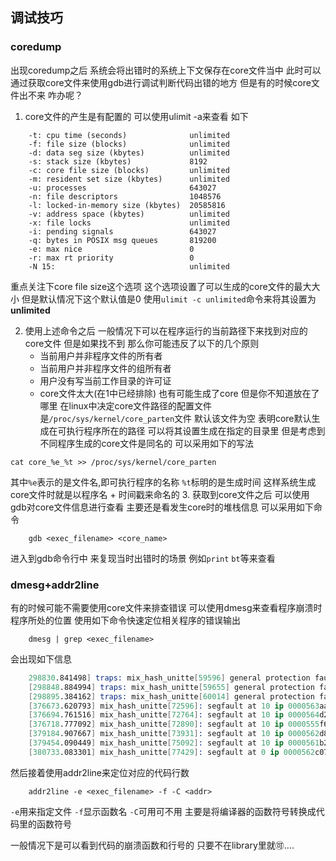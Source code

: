 ## 调试技巧

### coredump
出现coredump之后 系统会将出错时的系统上下文保存在core文件当中 此时可以通过获取core文件来使用gdb进行调试判断代码出错的地方 但是有的时候core文件出不来 咋办呢？
1. core文件的产生是有配置的 可以使用ulimit -a来查看 如下
```shell
    -t: cpu time (seconds)              unlimited
    -f: file size (blocks)              unlimited
    -d: data seg size (kbytes)          unlimited
    -s: stack size (kbytes)             8192
    -c: core file size (blocks)         unlimited
    -m: resident set size (kbytes)      unlimited
    -u: processes                       643027
    -n: file descriptors                1048576
    -l: locked-in-memory size (kbytes)  20585816
    -v: address space (kbytes)          unlimited
    -x: file locks                      unlimited
    -i: pending signals                 643027
    -q: bytes in POSIX msg queues       819200
    -e: max nice                        0
    -r: max rt priority                 0
    -N 15:                              unlimited
```
重点关注下core file size这个选项  这个选项设置了可以生成的core文件的最大大小 但是默认情况下这个默认值是0 使用`ulimit -c unlimited`命令来将其设置为**unlimited**

2. 使用上述命令之后 一般情况下可以在程序运行的当前路径下来找到对应的core文件 但是如果找不到 那么你可能违反了以下的几个原则
   - 当前用户并非程序文件的所有者
   - 当前用户并非程序文件的组所有者
   - 用户没有写当前工作目录的许可证
   - core文件太大(在1中已经排除)
也有可能生成了core 但是你不知道放在了哪里 在linux中决定core文件路径的配置文件是`/proc/sys/kernel/core_parten`文件 默认该文件为空 表明core默认生成在可执行程序所在的路径 可以将其设置生成在指定的目录里 但是考虑到不同程序生成的core文件是同名的 可以采用如下的写法
```
cat core_%e_%t >> /proc/sys/kernel/core_parten
```
其中`%e`表示的是文件名,即可执行程序的名称 `%t`标明的是生成时间 这样系统生成core文件时就是以程序名 + 时间戳来命名的
3. 获取到core文件之后 可以使用gdb对core文件信息进行查看 主要还是看发生core时的堆栈信息 可以采用如下命令
``` 
    gdb <exec_filename> <core_name>
```
进入到gdb命令行中 来复现当时出错时的场景 例如`print` `bt`等来查看


### dmesg+addr2line
有的时候可能不需要使用core文件来排查错误 可以使用dmesg来查看程序崩溃时程序所处的位置
使用如下命令快速定位相关程序的错误输出
```
    dmesg | grep <exec_filename>
```
会出现如下信息
```s
    298830.841498] traps: mix_hash_unitte[59596] general protection fault ip:555ccca2a384 sp:7ffebb38a0d0 error:0 in mix_hash_unittest[555ccca26000+54000]
    [298848.884994] traps: mix_hash_unitte[59655] general protection fault ip:560b83570384 sp:7ffe48d2ed10 error:0 in mix_hash_unittest[560b8356c000+54000]
    [298895.384162] traps: mix_hash_unitte[60014] general protection fault ip:55c3885cc384 sp:7fff788d9be0 error:0 in mix_hash_unittest[55c3885c8000+54000]
    [376673.620793] mix_hash_unitte[72596]: segfault at 10 ip 0000563aaf1308a5 sp 00007ffe039eb0b0 error 4 in mix_hash_unittest[563aaf12c000+54000]
    [376694.761516] mix_hash_unitte[72764]: segfault at 10 ip 0000564d2842989f sp 00007ffe70bb5b30 error 4 in mix_hash_unittest[564d28425000+54000]
    [376718.777092] mix_hash_unitte[72890]: segfault at 10 ip 0000555f6543789f sp 00007ffc1ba18950 error 4 in mix_hash_unittest[555f65433000+54000]
    [379184.907667] mix_hash_unitte[73931]: segfault at 10 ip 0000562d87def8c5 sp 00007ffc807d74d0 error 4 in mix_hash_unittest[562d87deb000+54000]
    [379454.090449] mix_hash_unitte[75092]: segfault at 10 ip 0000561b262078c5 sp 00007ffee112e230 error 4 in mix_hash_unittest[561b26203000+54000]
    [380733.083301] mix_hash_unitte[77429]: segfault at 0 ip 0000562c07615283 sp 00007ffcf9dd6d40 error 4 in mix_hash_unittest[562c07611000+54000]
```
然后接着使用addr2line来定位对应的代码行数
```
    addr2line -e <exec_filename> -f -C <addr>
```
`-e`用来指定文件 `-f`显示函数名 `-C`可用可不用 主要是将编译器的函数符号转换成代码里的函数符号

一般情况下是可以看到代码的崩溃函数和行号的 只要不在library里就🉑️....